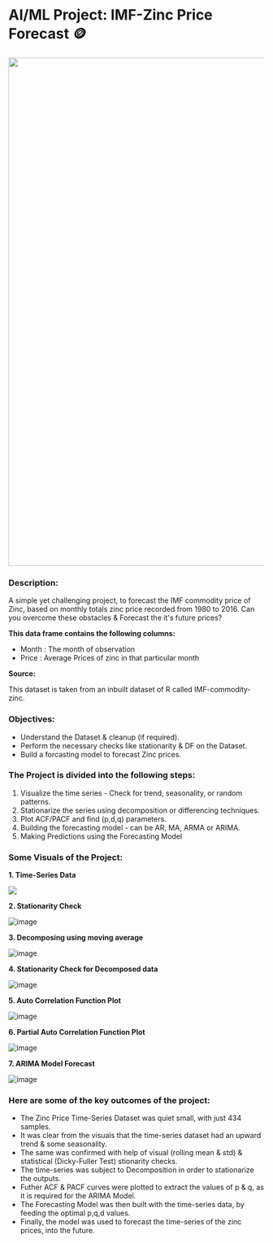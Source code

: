 # AI/ML Project: IMF-Zinc Price Forecast 🪙

<p align="center"><img src="https://user-images.githubusercontent.com/54996245/144306851-055524e7-ab4f-4cef-8563-b4f6c70d6313.jpg" style="width: 1000px;"/></p>

### Description:

A simple yet challenging project, to forecast the IMF commodity price of Zinc, based on monthly totals zinc price recorded from 1980 to 2016.
Can you overcome these obstacles & Forecast the it's future prices?

**This data frame contains the following columns:**

* Month : The month of observation
* Price : Average Prices of zinc in that particular month

**Source:**

This dataset is taken from an inbuilt dataset of R called IMF-commodity-zinc.<br>

### Objectives:
- Understand the Dataset & cleanup (if required).
- Perform the necessary checks like stationarity & DF on the Dataset.
- Build a forcasting model to forecast Zinc prices.

### The Project is divided into the following steps:
1. Visualize the time series - Check for trend, seasonality, or random patterns.
2. Stationarize the series using decomposition or differencing techniques.
3. Plot ACF/PACF and find (p,d,q) parameters.
4. Building the forecasting model - can be AR, MA, ARMA or ARIMA.
5. Making Predictions using the Forecasting Model

### Some Visuals of the Project:

**1. Time-Series Data**
<p align="left"><img src="https://user-images.githubusercontent.com/54996245/144307036-076b843d-4e23-488e-928d-3ddc5713172c.png" /></p>

**2. Stationarity Check**

![image](https://user-images.githubusercontent.com/54996245/144307054-6e41f23e-7c7e-4f39-8df5-0e3422bbe826.png)

**3. Decomposing using moving average**

![image](https://user-images.githubusercontent.com/54996245/144307123-e1c6fd26-9d13-422b-bfa4-aa01c1bebcb1.png)

**4. Stationarity Check for Decomposed data**

![image](https://user-images.githubusercontent.com/54996245/144307133-d3e03aa8-c810-4abd-bc20-facb17078328.png)

**5. Auto Correlation Function Plot**

![image](https://user-images.githubusercontent.com/54996245/144307147-e9a74f39-8104-49a6-9f8a-61e8650cf590.png)

**6. Partial Auto Correlation Function Plot**

![image](https://user-images.githubusercontent.com/54996245/144307156-30e173b6-91e9-451a-9fc3-d22a0d95c87f.png)

**7. ARIMA Model Forecast**

![image](https://user-images.githubusercontent.com/54996245/144307169-448290e2-ce7e-4e1e-b320-067cb15e0a16.png)


### Here are some of the key outcomes of the project:
- The Zinc Price Time-Series Dataset was quiet small, with just 434 samples.
- It was clear from the visuals that the time-series dataset had an upward trend & some seasonality.
- The same was confirmed with help of visual (rolling mean & std) & statistical (Dicky-Fuller Test) stionarity checks.
- The time-series was subject to Decomposition in order to stationarize the outputs.
- Futher ACF & PACF curves were plotted to extract the values of p & q, as it is required for the ARIMA Model.
- The Forecasting Model was then built with the time-series data, by feeding the optimal p,q,d values.
- Finally, the model was used to forecast the time-series of the zinc prices, into the future.

